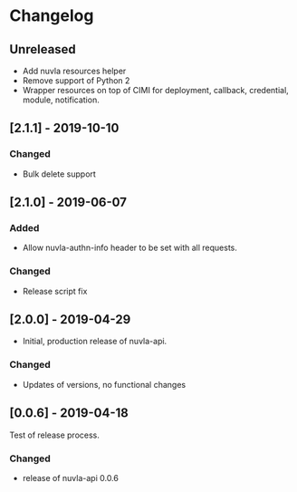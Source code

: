 # Changelog

## Unreleased

 - Add nuvla resources helper
 - Remove support of Python 2
 - Wrapper resources on top of CIMI for deployment, 
   callback, credential, module, notification.

## [2.1.1] - 2019-10-10

### Changed

 - Bulk delete support

## [2.1.0] - 2019-06-07

### Added

 - Allow nuvla-authn-info header to be set with
   all requests. 

### Changed
 
 - Release script fix

## [2.0.0] - 2019-04-29

 - Initial, production release of nuvla-api.

### Changed 

 - Updates of versions, no functional changes

## [0.0.6] - 2019-04-18

Test of release process.

### Changed

  - release of nuvla-api 0.0.6

 

